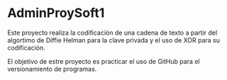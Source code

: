 # AdminProySoft1
Este proyecto realiza la codificación de una cadena de texto a partir del algortimo de Diffie Helman para la clave privada y el uso de XOR  para su codificación.

El objetivo de estre proyecto es practicar el uso de GitHub para el versionamiento de programas.
